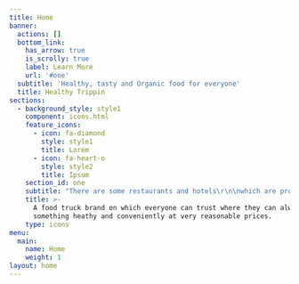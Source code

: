 ```yaml
---
title: Home
banner:
  actions: []
  bottom_link:
    has_arrow: true
    is_scrolly: true
    label: Learn More
    url: '#one'
  subtitle: 'Healthy, tasty and Organic food for everyone'
  title: Healthy Trippin
sections:
  - background_style: style1
    component: icons.html
    feature_icons:
      - icon: fa-diamond
        style: style1
        title: Lorem
      - icon: fa-heart-o
        style: style2
        title: Ipsum
    section_id: one
    subtitle: "There are some restaurants and hotels\r\n\nwhich are providing Indian flavors in this area. Tandoori Nights and Rasoi are two of them\r\n\nand I have also visited these restaurants but found out that they are not serving dishes in\r\n\nproper Indian flavor. This encourage me to bring real Indian food in this area which will help\r\n\nme to become unique in this area. Secondly, food truck eliminate the need of food delivery.\r\n\nBecause food truck can be taken to anywhere. Fresh food can be cooked at the customer’s\r\n\nlocation which will also give satisfaction to the customers as they will witness the cooking\r\n\nprocess of the food and will not have any hygiene issues. We can’t be so sure about the big\r\n\nrestaurants hygiene levels as they have their kitchens where they cook the food behind the\r\n\nwalls. Food trucks can also eliminate the catering services for the small functions like\r\n\nbirthdays and office party’s. This will also help my food truck to get some fame from the\r\n\nguests in party. People will come to my food truck for my services as every ingredient which I\r\n\nuse in my food will be Organic."
    title: >-
      A food truck brand on which everyone can trust where they can always eat
      something heathy and conveniently at very reasonable prices.
    type: icons
menu:
  main:
    name: Home
    weight: 1
layout: home
---
```


